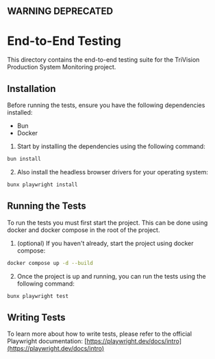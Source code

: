 ## WARNING DEPRECATED

# End-to-End Testing

This directory contains the end-to-end testing suite for the TriVision Production System Monitoring project.

## Installation

Before running the tests, ensure you have the following dependencies installed:

- Bun
- Docker

1. Start by installing the dependencies using the following command:
```	bash 
bun install
```

2. Also install the headless browser drivers for your operating system:
``` bash
bunx playwright install
``` 

## Running the Tests

To run the tests you must first start the project. This can be done using docker and docker compose in the root of the project.

1. (optional) If you haven't already, start the project using docker compose:
``` bash
docker compose up -d --build
```

2. Once the project is up and running, you can run the tests using the following command:
``` bash
bunx playwright test
```

## Writing Tests

To learn more about how to write tests, please refer to the official Playwright documentation: [https://playwright.dev/docs/intro](https://playwright.dev/docs/intro)

